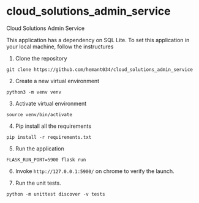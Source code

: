 # cloud_solutions_admin_service

Cloud Solutions Admin Service

This application has a dependency on SQL Lite.
To set this application in your local machine, follow the instructures

1. Clone the repository

```
git clone https://github.com/hemant034/cloud_solutions_admin_service
```

2. Create a new virtual environment

```
python3 -m venv venv
```

3. Activate virtual environment

```
source venv/bin/activate
```

4. Pip install all the requirements

```
pip install -r requirements.txt
```

5. Run the application

```
FLASK_RUN_PORT=5900 flask run
```

6. Invoke `http://127.0.0.1:5900/` on chrome to verify the launch.

7. Run the unit tests.

```
python -m unittest discover -v tests
```
